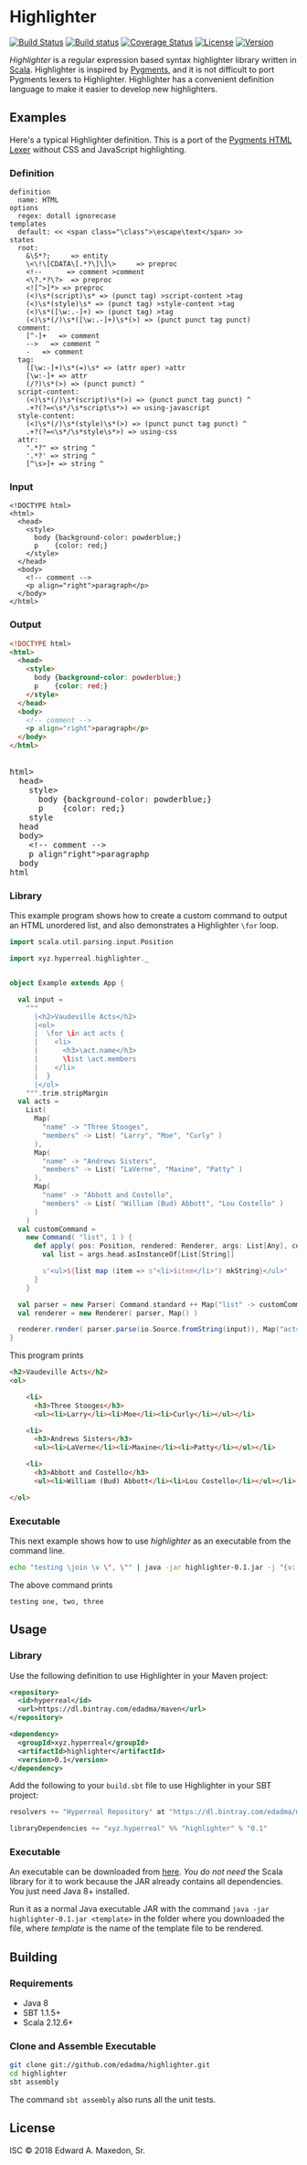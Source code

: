 Highlighter
===========

[![Build Status](https://www.travis-ci.org/edadma/highlighter.svg?branch=master)](https://www.travis-ci.org/edadma/highlighter)
[![Build status](https://ci.appveyor.com/api/projects/status/iophnk3cycjtf8px?svg=true)](https://ci.appveyor.com/project/edadma/highlighter)
[![Coverage Status](https://coveralls.io/repos/github/edadma/highlighter/badge.svg?branch=master)](https://coveralls.io/github/edadma/highlighter?branch=master)
[![License](https://img.shields.io/badge/license-ISC-blue.svg)](https://github.com/edadma/highlighter/blob/master/LICENSE)
[![Version](https://img.shields.io/badge/latest_release-v0.1-orange.svg)](https://github.com/edadma/highlighter/releases/tag/v0.1)

*Highlighter* is a regular expression based syntax highlighter library written in [Scala](http://scala-lang.org). Highlighter is inspired by [Pygments](http://pygments.org/), and it is not difficult to port Pygments lexers to Highlighter.  Highlighter has a convenient definition language to make it easier to develop new highlighters.

Examples
--------

Here's a typical Highlighter definition.  This is a port of the [Pygments HTML Lexer](https://bitbucket.org/birkenfeld/pygments-main/src/default/pygments/lexers/html.py) without CSS and JavaScript highlighting.

### Definition

```
definition
  name: HTML
options
  regex: dotall ignorecase
templates
  default: << <span class="\class">\escape\text</span> >>
states
  root:
    &\S*?;     => entity
    \<\!\[CDATA\[.*?\]\]\>     => preproc
    <!--      => comment >comment
    <\?.*?\?>  => preproc
    <![^>]*> => preproc
    (<)\s*(script)\s* => (punct tag) >script-content >tag
    (<)\s*(style)\s* => (punct tag) >style-content >tag
    (<)\s*([\w:.-]+) => (punct tag) >tag
    (<)\s*(/)\s*([\w:.-]+)\s*(>) => (punct punct tag punct)
  comment:
    [^-]+   => comment
    -->   => comment ^
    -   => comment
  tag:
    ([\w:-]+)\s*(=)\s* => (attr oper) >attr
    [\w:-]+ => attr
    (/?)\s*(>) => (punct punct) ^
  script-content:
    (<)\s*(/)\s*(script)\s*(>) => (punct punct tag punct) ^
    .+?(?=<\s*/\s*script\s*>) => using-javascript
  style-content:
    (<)\s*(/)\s*(style)\s*(>) => (punct punct tag punct) ^
    .+?(?=<\s*/\s*style\s*>) => using-css
  attr:
    ".*?" => string ^
    '.*?' => string ^
    [^\s>]+ => string ^
```

### Input

```
<!DOCTYPE html>
<html>
  <head>
    <style>
      body {background-color: powderblue;}
      p    {color: red;}
    </style>
  </head>
  <body>
    <!-- comment -->
    <p align="right">paragraph</p>
  </body>
</html>
```

### Output

```html
<!DOCTYPE html>
<html>
  <head>
    <style>
      body {background-color: powderblue;}
      p    {color: red;}
    </style>
  </head>
  <body>
    <!-- comment -->
    <p align="right">paragraph</p>
  </body>
</html>
```

<pre>
<!DOCTYPE html>
<span class="pl-ent">html</span>>
  <span class="pl-ent">head</span>>
    <span class="pl-ent">style</span>><span class="pl-s1">
      body {background-color: powderblue;}
      p    {color: red;}
    </span><span class="pl-ent">style</span>
  <span class="pl-ent">head</span>
  <span class="pl-ent">body</span>>
    <span class="pl-c">&lt;!-- comment --&gt;</span>
    <span class="pl-ent">p</span> <span class="pl-e">align</span><span class="pl-pds">"</span><span class="pl-s">right</span><span class="pl-pds">"</span>>paragraph<span class="pl-ent">p</span>
  <span class="pl-ent">body</span>
<span class="pl-ent">html</span>
</pre>

### Library

This example program shows how to create a custom command to output an HTML unordered list, and also demonstrates a Highlighter `\for` loop.

```scala
import scala.util.parsing.input.Position

import xyz.hyperreal.highlighter._


object Example extends App {

  val input =
    """
      |<h2>Vaudeville Acts</h2>
      |<ol>
      |  \for \in act acts {
      |    <li>
      |      <h3>\act.name</h3>
      |      \list \act.members
      |    </li>
      |  }
      |</ol>
    """.trim.stripMargin
  val acts =
    List(
      Map(
        "name" -> "Three Stooges",
        "members" -> List( "Larry", "Moe", "Curly" )
      ),
      Map(
        "name" -> "Andrews Sisters",
        "members" -> List( "LaVerne", "Maxine", "Patty" )
      ),
      Map(
        "name" -> "Abbott and Costello",
        "members" -> List( "William (Bud) Abbott", "Lou Costello" )
      )
    )
  val customCommand =
    new Command( "list", 1 ) {
      def apply( pos: Position, rendered: Renderer, args: List[Any], context: AnyRef ) = {
        val list = args.head.asInstanceOf[List[String]]

        s"<ul>${list map (item => s"<li>$item</li>") mkString}</ul>"
      }
    }

  val parser = new Parser( Command.standard ++ Map("list" -> customCommand) )
  val renderer = new Renderer( parser, Map() )

  renderer.render( parser.parse(io.Source.fromString(input)), Map("acts" -> acts), Console.out )
}
```

This program prints

```html
<h2>Vaudeville Acts</h2>
<ol>

    <li>
      <h3>Three Stooges</h3>
      <ul><li>Larry</li><li>Moe</li><li>Curly</li></ul></li>

    <li>
      <h3>Andrews Sisters</h3>
      <ul><li>LaVerne</li><li>Maxine</li><li>Patty</li></ul></li>

    <li>
      <h3>Abbott and Costello</h3>
      <ul><li>William (Bud) Abbott</li><li>Lou Costello</li></ul></li>

</ol>
```

### Executable

This next example shows how to use *highlighter* as an executable from the command line.

```bash
echo "testing \join \v \", \"" | java -jar highlighter-0.1.jar -j "{v: [\"one\", \"two\", \"three\"]}" --
```

The above command prints

    testing one, two, three


Usage
-----

### Library

Use the following definition to use Highlighter in your Maven project:

```xml
<repository>
  <id>hyperreal</id>
  <url>https://dl.bintray.com/edadma/maven</url>
</repository>

<dependency>
  <groupId>xyz.hyperreal</groupId>
  <artifactId>highlighter</artifactId>
  <version>0.1</version>
</dependency>
```

Add the following to your `build.sbt` file to use Highlighter in your SBT project:

```sbt
resolvers += "Hyperreal Repository" at "https://dl.bintray.com/edadma/maven"

libraryDependencies += "xyz.hyperreal" %% "highlighter" % "0.1"
```

### Executable

An executable can be downloaded from [here](https://dl.bintray.com/edadma/generic/highlighter-0.1.jar). *You do not need* the Scala library for it to work because the JAR already contains all dependencies. You just need Java 8+ installed.

Run it as a normal Java executable JAR with the command `java -jar highlighter-0.1.jar <template>` in the folder where you downloaded the file, where *template* is the name of the template file to be rendered.

Building
--------

### Requirements

- Java 8
- SBT 1.1.5+
- Scala 2.12.6+

### Clone and Assemble Executable

```bash
git clone git://github.com/edadma/highlighter.git
cd highlighter
sbt assembly
```

The command `sbt assembly` also runs all the unit tests.


License
-------

ISC © 2018 Edward A. Maxedon, Sr.